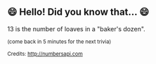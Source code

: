 ## :smile: Hello! Did you know that... :smile:
13 is the number of loaves in a "baker's dozen".

<sup>(come back in 5 minutes for the next trivia)</sup>


<sup>Credits: http://numbersapi.com</sup>
